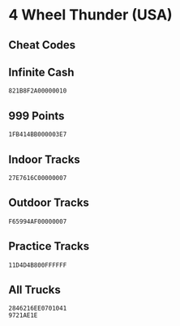 # 4 Wheel Thunder (USA)

## Cheat Codes

## Infinite Cash

```
821B8F2A00000010

```

## 999 Points

```
1FB414BB000003E7

```

## Indoor Tracks

```
27E7616C00000007

```

## Outdoor Tracks

```
F65994AF00000007

```

## Practice Tracks

```
11D4D4B800FFFFFF

```

## All Trucks

```
2846216EE0701041
9721AE1E

```

